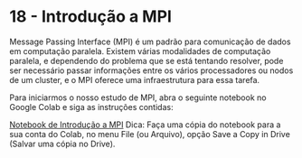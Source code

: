 # 18 - Introdução a MPI

Message Passing Interface (MPI) é um padrão para comunicação de dados em computação paralela. Existem várias modalidades de computação paralela, e dependendo do problema que se está tentando resolver, pode ser necessário passar informações entre os vários processadores ou nodos de um cluster, e o MPI oferece uma infraestrutura para essa tarefa.

Para iniciarmos o nosso estudo de MPI, abra o seguinte notebook no Google Colab e siga as instruções contidas:

[Notebook de Introdução a MPI](https://colab.research.google.com/drive/1s2WGeigQqRZpZ42AlKmWjRRM8637QKwk?usp=sharing) Dica: Faça uma cópia do notebook para a sua conta do Colab, no menu File (ou Arquivo), opção Save a Copy in Drive (Salvar uma cópia no Drive). 
